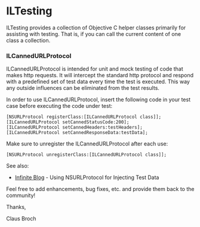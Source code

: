 
# ILTesting


ILTesting provides a collection of Objective C helper classes primarily for assisting with testing. That is, if you can call the current content of one class a collection.

### ILCannedURLProtocol

ILCannedURLProtocol is intended for unit and mock testing of code that makes http requests. It will intercept the standard http protocol and respond with a predefined set of test data every time the test is executed. This way any outside influences can be eliminated from the test results.

In order to use ILCannedURLProtocol, insert the following code in your test case before executing the code under test: 

	[NSURLProtocol registerClass:[ILCannedURLProtocol class]];
	[ILCannedURLProtocol setCannedStatusCode:200];
	[ILCannedURLProtocol setCannedHeaders:testHeaders];
	[ILCannedURLProtocol setCannedResponseData:testData];

Make sure to unregister the ILCannedURLProtocol after each use:

	[NSURLProtocol unregisterClass:[ILCannedURLProtocol class]];

See also:

* [Infinite Blog](http://www.infinite-loop.dk/blog/2011/09/using-nsurlprotocol-for-injecting-test-data/) - Using NSURLProtocol for Injecting Test Data

Feel free to add enhancements, bug fixes, etc. and provide them back to the community!


Thanks,

Claus Broch
